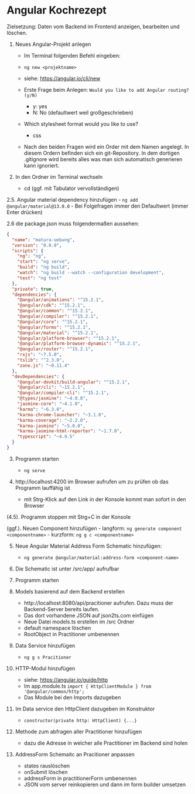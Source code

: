 # Angular Kochrezept

Zielsetzung: Daten vom Backend im Frontend anzeigen, bearbeiten und löschen. 

1. Neues Angular-Projekt anlegen
    - Im Terminal folgenden Befehl eingeben:
    - `ng new <projektname>`
    - siehe: https://angular.io/cli/new

    - Erste Frage beim Anlegen: `Would you like to add Angular routing? (y/N)`
        - y: yes
        - N: No (defaultwert weil großgeschrieben)
    - Which stylesheet format would you like to use?
        - css
    - Nach den beiden Fragen wird ein Order mit dem Namen <projektname> angelegt. In diesem Ordern befinden sich ein git-Repository. In dem dortigen .gitignore wird bereits alles was man sich automatisch generieren kann ignoriert. 

2. In den Ordner <projektname> im Terminal wechseln
    - cd <projektname> (ggf. mit Tabulator vervollständigen)

2.5. Angular material dependency hinzufügen
     - `ng add @angular/material@13.0.0`
     - Bei Folgefragen immer den Defaultwert (immer Enter drücken)

2.6 die package.json muss folgendermaßen aussehen:

```json
{
  "name": "matura-uebung",
  "version": "0.0.0",
  "scripts": {
    "ng": "ng",
    "start": "ng serve",
    "build": "ng build",
    "watch": "ng build --watch --configuration development",
    "test": "ng test"
  },
  "private": true,
  "dependencies": {
    "@angular/animations": "^15.2.1",
    "@angular/cdk": "^15.2.1",
    "@angular/common": "^15.2.1",
    "@angular/compiler": "^15.2.1",
    "@angular/core": "^15.2.1",
    "@angular/forms": "^15.2.1",
    "@angular/material": "^15.2.1",
    "@angular/platform-browser": "^15.2.1",
    "@angular/platform-browser-dynamic": "^15.2.1",
    "@angular/router": "^15.2.1",
    "rxjs": "~7.5.0",
    "tslib": "^2.3.0",
    "zone.js": "~0.11.4"
  },
  "devDependencies": {
    "@angular-devkit/build-angular": "^15.2.1",
    "@angular/cli": "~15.2.1",
    "@angular/compiler-cli": "^15.2.1",
    "@types/jasmine": "~4.0.0",
    "jasmine-core": "~4.1.0",
    "karma": "~6.3.0",
    "karma-chrome-launcher": "~3.1.0",
    "karma-coverage": "~2.2.0",
    "karma-jasmine": "~5.0.0",
    "karma-jasmine-html-reporter": "~1.7.0",
    "typescript": "~4.9.5"
  }
}
```

3. Programm starten
    - `ng serve`

4. http://localhost:4200 im Browser aufrufen um zu prüfen ob das Programm lauffähig ist
    - mit Strg-Klick auf den Link in der Konsole kommt man sofort in den Browser

(4.5). Programm stoppen mit Strg+C in der Konsole

(ggf.). Neuen Component hinzufügen
    - langform: `ng generate component <componentname>`
    - kurzform: `ng g c <componentname>`

5. Neue Angular Material Address Form Schematic hinzufügen:
    - `ng generate @angular/material:address-form <component-name>`

6. Die Schematic ist unter /src/app/<component-name> aufrufbar

7. Programm starten

8. Models basierend auf dem  Backend erstellen

    - http://localhost:8080/api/pracitioner aufrufen. Dazu muss der Backend-Server bereits laufen.
    - Das dort vorhandene JSON auf json2ts.com einfügen
    - Neue Datei models.ts erstellen im /src Ordner
    - default namespace löschen
    - RootObject in Practitioner umbenennen

9. Data Service hinzufügen
    - `ng g s Pracitioner`

10. HTTP-Modul hinzufügen
    - siehe: https://angular.io/guide/http
    - Im app.module.ts `import { HttpClientModule } from '@angular/common/http';`
    - Das Module bei den Imports dazugeben

11. Im Data service den HttpClient dazugeben im Konstruktor
    - `constructor(private http: HttpClient) {...}`

12. Methode zum abfragen aller Practitioner hinzufügen
    - dazu die Adresse in welcher alle Practitioner im Backend sind holen

13. AddressForm Schemaitc an Pracitioner anpassen
    - states rauslöschen
    - onSubmit löschen
    - addressForm in practitionerForm umbenennen
    - JSON vom server reinkopieren und dann im form builder umsetzen
    
